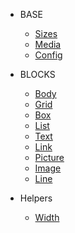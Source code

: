 * BASE

  * [Sizes](/base/sizes.md)
  * [Media](/base/media.md)
  * [Config](/base/config.md)
  <!-- * [Colors](/base/colors.md) -->
  <!-- * [Text](/base/text.md) -->

* BLOCKS

  * [Body](blocks/body.md)
  * [Grid](blocks/grid.md)
  * [Box](blocks/box.md)
  * [List](blocks/list.md)
  * [Text](blocks/text.md)
  * [Link](blocks/link.md)
  * [Picture](blocks/picture.md)
  * [Image](blocks/image.md)
  * [Line](blocks/line.md)

* Helpers

  * [Width](helpers/width.md)
